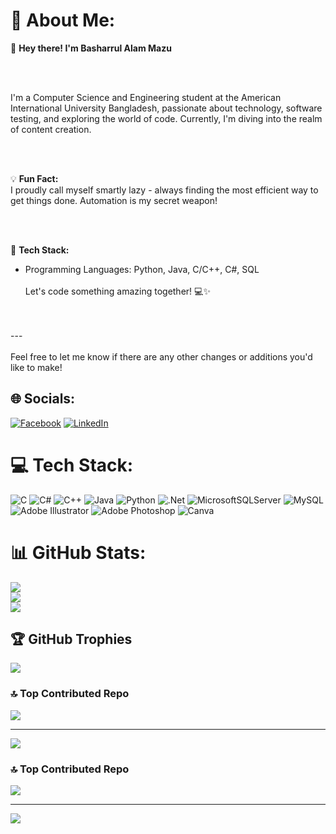 # 💫 About Me:
👋 **Hey there! I'm Basharrul Alam Mazu**

<br>
<br>

I'm a Computer Science and Engineering student at the American International University Bangladesh, passionate about technology, software testing, and exploring the world of code. Currently, I'm diving into the realm of content creation.

<br>
<br>

💡 **Fun Fact:**<br>I proudly call myself smartly lazy - always finding the most efficient way to get things done. Automation is my secret weapon!

<br>
<br>

🔧 **Tech Stack:**
<br>
- Programming Languages: Python, Java, C/C++, C#, SQL<br><br>Let's code something amazing together! 💻✨

<br>
<br>
---
<br>
<br>
Feel free to let me know if there are any other changes or additions you'd like to make!


## 🌐 Socials:
[![Facebook](https://img.shields.io/badge/Facebook-%231877F2.svg?logo=Facebook&logoColor=green)](https://facebook.com/https://www.facebook.com/basharulalammazu/) [![LinkedIn](https://img.shields.io/badge/LinkedIn-%230077B5.svg?logo=linkedin&logoColor=white)](https://linkedin.com/in/https://www.linkedin.com/in/basharul-alam-mazu-361464267/) 

# 💻 Tech Stack:
![C](https://img.shields.io/badge/c-%2300599C.svg?style=for-the-badge&logo=c&logoColor=green) 
![C#](https://img.shields.io/badge/c%23-%23239120.svg?style=for-the-badge&logo=csharp&logoColor=green) 
![C++](https://img.shields.io/badge/c++-%2300599C.svg?style=for-the-badge&logo=c%2B%2B&logoColor=green) 
![Java](https://img.shields.io/badge/java-%23ED8B00.svg?style=for-the-badge&logo=openjdk&logoColor=green) 
![Python](https://img.shields.io/badge/python-3670A0?style=for-the-badge&logo=python&logoColor=ffdd54) 
![.Net](https://img.shields.io/badge/.NET-5C2D91?style=for-the-badge&logo=.net&logoColor=green) 
![MicrosoftSQLServer](https://img.shields.io/badge/Microsoft%20SQL%20Server-CC2927?style=for-the-badge&logo=microsoft%20sql%20server&logoColor=green) 
![MySQL](https://img.shields.io/badge/mysql-%2300000f.svg?style=for-the-badge&logo=mysql&logoColor=white) 
![Adobe Illustrator](https://img.shields.io/badge/adobe%20illustrator-%23FF9A00.svg?style=for-the-badge&logo=adobe%20illustrator&logoColor=green) 
![Adobe Photoshop](https://img.shields.io/badge/adobe%20photoshop-%2331A8FF.svg?style=for-the-badge&logo=adobe%20photoshop&logoColor=green) 
![Canva](https://img.shields.io/badge/Canva-%2300C4CC.svg?style=for-the-badge&logo=Canva&logoColor=green)

# 📊 GitHub Stats:
![](https://github-readme-stats.vercel.app/api?username=basharul2002&theme=merko&hide_border=false&include_all_commits=true&count_private=true)<br/>
![](https://github-readme-streak-stats.herokuapp.com/?user=basharul2002&theme=merko&hide_border=false)<br/>
![](https://github-readme-stats.vercel.app/api/top-langs/?username=basharul2002&theme=merko&hide_border=false&include_all_commits=true&count_private=true&layout=compact)

## 🏆 GitHub Trophies
![](https://github-profile-trophy.vercel.app/?username=basharul2002&theme=radical&no-frame=false&no-bg=true&margin-w=4)

### 🔝 Top Contributed Repo
![](https://github-contributor-stats.vercel.app/api?username=basharul2002&limit=5&theme=dark&combine_all_yearly_contributions=true)

---
[![](https://visitcount.itsvg.in/api?id=basharul2002&icon=0&color=0)](https://visitcount.itsvg.in)

<!-- Proudly created with GPRM ( https://gprm.itsvg.in ) -->

### 🔝 Top Contributed Repo
![](https://github-contributor-stats.vercel.app/api?username=Basharul2002&limit=5&theme=dark&combine_all_yearly_contributions=true)

---
[![](https://visitcount.itsvg.in/api?id=Basharul2002&icon=0&color=0)](https://visitcount.itsvg.in)

<!-- Proudly created with GPRM ( https://gprm.itsvg.in ) -->
